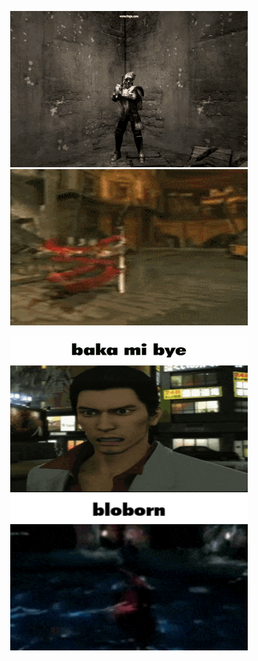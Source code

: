 <p align="middle">
  <img src="gifs/giantDad.gif" width="380" height="250"/>
  <img src="gifs/danteSpin.gif" width="380" height="250"/>
</p>

<p align="middle">
  <img src="gifs/bakaMiBye.gif" width="380" height="250"/>
  <img src="gifs/bloborn.gif" width="380" height="250"/>
</p>
